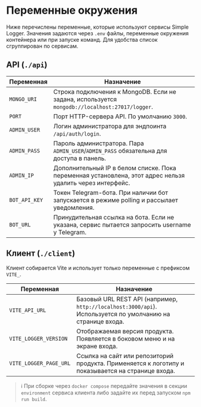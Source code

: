 # Переменные окружения

Ниже перечислены переменные, которые используют сервисы Simple Logger. Значения задаются через `.env` файлы, переменные окружения контейнера или при запуске команд. Для удобства список сгруппирован по сервисам.

## API (`./api`)

| Переменная | Назначение |
|------------|------------|
| `MONGO_URI` | Строка подключения к MongoDB. Если не задана, используется `mongodb://localhost:27017/logger`. |
| `PORT` | Порт HTTP-сервера API. По умолчанию `3000`. |
| `ADMIN_USER` | Логин администратора для эндпоинта `/api/auth/login`. |
| `ADMIN_PASS` | Пароль администратора. Пара `ADMIN_USER`/`ADMIN_PASS` обязательна для доступа в панель. |
| `ADMIN_IP` | Дополнительный IP в белом списке. Пока переменная установлена, этот адрес нельзя удалить через интерфейс. |
| `BOT_API_KEY` | Токен Telegram-бота. При наличии бот запускается в режиме polling и рассылает уведомления. |
| `BOT_URL` | Принудительная ссылка на бота. Если не указана, сервис пытается запросить username у Telegram. |

## Клиент (`./client`)

Клиент собирается Vite и использует только переменные с префиксом `VITE_`.

| Переменная | Назначение |
|------------|------------|
| `VITE_API_URL` | Базовый URL REST API (например, `http://localhost:3000/api`). Используется по умолчанию на странице входа. |
| `VITE_LOGGER_VERSION` | Отображаемая версия продукта. Появляется в боковом меню и на экране входа. |
| `VITE_LOGGER_PAGE_URL` | Ссылка на сайт или репозиторий продукта. Применяется к логотипу и показывается на странице входа. |

> ℹ️ При сборке через `docker compose` передайте значения в секции `environment` сервиса клиента либо задайте их перед запуском `npm run build`.
